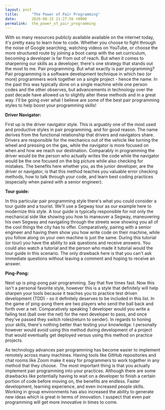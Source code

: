 ```yaml
---
layout: post
title:      "The Power of Pair Programming"
date:       2020-08-15 21:27:56 +0000
permalink:  the_power_of_pair_programming
---
```



With so many resources publicly available available on the internet today, it's pretty easy to learn how to code. Whether you choose to fight through the noise of Google searching, watching videos on YouTube, or choose the more structured route by joining a boot camp with the set curriculum, becoming a developer is far from out of reach. But when it comes to sharpening our skills as a developer, there's one strategy that stands out the most to me. Pair programming.
But what exactly is pair programming? Pair programming is a software development technique in which two (or more) programmers work together on a single project - hence the name. In the past this was typically done on a single machine while one person codes and the other observes, but advancements in technology over the past decade have allowed us to slightly alter these methods and in a great way. I'll be going over what I believe are some of the best pair programming styles to help boost your programming skills!


**Driver Navigator:**

First up is the driver navigator style. This is arguably one of the most used and productive styles in pair programming, and for good reason. The name derives from the functional relationship that drivers and navigators share. Drivers are responsible for the mechanics out of the vehicle like turning the wheel and pressing on the gas, while the navigator is more focused on when and how we reach our destination. Comparably in programming the driver would be the person who actually writes the code while the navigator would be the one focused on the big picture while also checking for mistakes. The benefits here whether you, as the junior developer, are the driver or navigator, is that this method teaches you valuable error checking methods, how to talk through your code, and learn best coding practices (especially when paired with a senior engineer).


**Tour guide:**

In this particular pair programming style there's what you could consider a tour guide and a tourist. We'll use a Segway tour as our example here to modernize this style. A tour guide is typically responsible for not only the mechanical side like showing you how to maneuver a Segway, maneuvering his own Segway and navigating through the streets wow showing you all of the cool things the city has to offer. Comparatively, pairing with a senior engineer and having them show you how write code on their machine, while you follow along on your own machine is just the same. During this tutorial (or tour) you have the ability to ask questions and receive answers. You could also watch a tutorial and the person who made it tutorial would the tour guide in this scenario. The only drawback here is that you can't ask immediate questions without leaving a comment and hoping to receive an answer.


**Ping-Pong:**

Next up is ping-pong pair programming. Say that five times fast. Now this isn't a personal favorite style, however this is a style that definitely will help sharpen your tools because it teaches you to practice test driven development (TDD) - so it definitely deserves to be included in this list. In the game of ping-pong there are two players who send the ball back and forth over a net. Comparatively speaking 1 developer would you write a failing test (ball over the net) for the next developer to pass, and once they've passed they switch roles(return to sender). In regards to honing your skills, there's nothing better than testing your knowledge. I personally however would avoid using this method during development of a project that would eventually get deployed versus using this method on practice projects.


As technology advances pair programming has become easier to implement remotely across many machines. Having tools like GitHub repositories and chat rooms like Zoom make it easy for programmers to work together in any method that they choose.  The most important thing is that you actually implement pair programming into your practices. Although there are some drawbacks like potentially having to wait on a developer to finish a certain portion of code before moving on, the benefits are endless. Faster development, learning experience, and even increased people skills. Working in group environments has also increased the ability to generate new ideas which is great in terms of innovation. I suspect that even pair programming will get more innovative in times to come.
